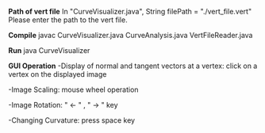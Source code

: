 **Path of vert file**
In "CurveVisualizer.java", 
String filePath = "./vert_file.vert"
Please enter the path to the vert file.

**Compile**
javac CurveVisualizer.java CurveAnalysis.java VertFileReader.java

**Run**
java CurveVisualizer

**GUI Operation**
-Display of normal and tangent vectors at a vertex: click on a vertex on the displayed image

-Image Scaling: mouse wheel operation

-Image Rotation: " <- " , " -> " key

-Changing Curvature: press space key
